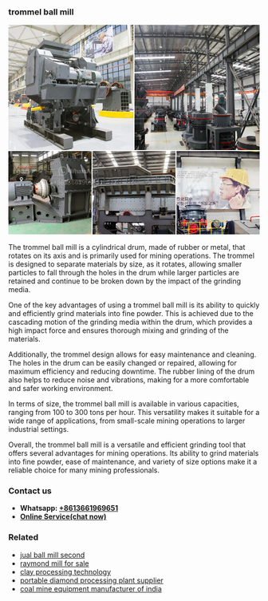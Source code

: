 <h3>trommel ball mill</h3><img src='1708323117.jpg' alt=''><p>The trommel ball mill is a cylindrical drum, made of rubber or metal, that rotates on its axis and is primarily used for mining operations. The trommel is designed to separate materials by size, as it rotates, allowing smaller particles to fall through the holes in the drum while larger particles are retained and continue to be broken down by the impact of the grinding media.</p><p>One of the key advantages of using a trommel ball mill is its ability to quickly and efficiently grind materials into fine powder. This is achieved due to the cascading motion of the grinding media within the drum, which provides a high impact force and ensures thorough mixing and grinding of the materials.</p><p>Additionally, the trommel design allows for easy maintenance and cleaning. The holes in the drum can be easily changed or repaired, allowing for maximum efficiency and reducing downtime. The rubber lining of the drum also helps to reduce noise and vibrations, making for a more comfortable and safer working environment.</p><p>In terms of size, the trommel ball mill is available in various capacities, ranging from 100 to 300 tons per hour. This versatility makes it suitable for a wide range of applications, from small-scale mining operations to larger industrial settings.</p><p>Overall, the trommel ball mill is a versatile and efficient grinding tool that offers several advantages for mining operations. Its ability to grind materials into fine powder, ease of maintenance, and variety of size options make it a reliable choice for many mining professionals.</p><h3>Contact us</h3><ul><li><strong>Whatsapp:&nbsp;<a href="https://wa.me/8613661969651">+8613661969651</a></strong></li><li><a href="https://swt.shibang-china.com/?git&amp;zhl&amp;trommel ball mill"><strong>Online Service(chat now)</strong></a></li></ul><h3>Related</h3><ul><li><a href='jual ball mill second.md'>jual ball mill second</a></li><li><a href='raymond mill for sale.md'>raymond mill for sale</a></li><li><a href='clay processing technology.md'>clay processing technology</a></li><li><a href='portable diamond processing plant supplier.md'>portable diamond processing plant supplier</a></li><li><a href='coal mine equipment manufacturer of india.md'>coal mine equipment manufacturer of india</a></li></ul>